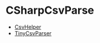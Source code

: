 # CSharpCsvParse

- [CsvHelper](https://joshclose.github.io/CsvHelper/)
- [TinyCsvParser](https://github.com/bytefish/TinyCsvParser)
